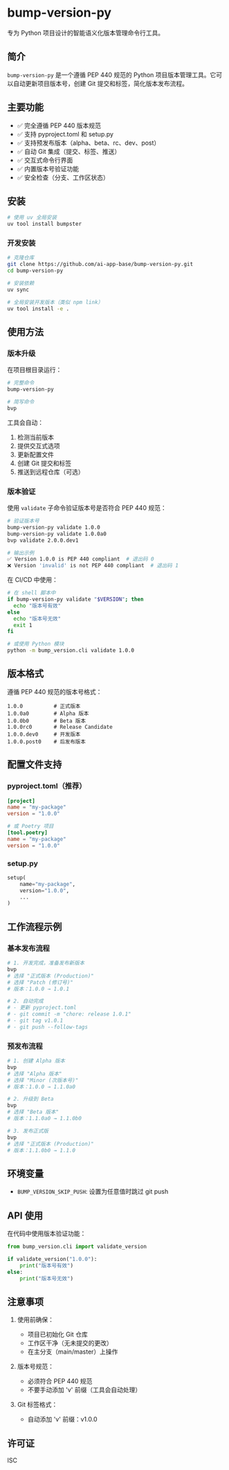 # bump-version-py

专为 Python 项目设计的智能语义化版本管理命令行工具。

## 简介

`bump-version-py` 是一个遵循 PEP 440 规范的 Python 项目版本管理工具。它可以自动更新项目版本号，创建 Git 提交和标签，简化版本发布流程。

## 主要功能

- ✅ 完全遵循 PEP 440 版本规范
- ✅ 支持 pyproject.toml 和 setup.py
- ✅ 支持预发布版本（alpha、beta、rc、dev、post）
- ✅ 自动 Git 集成（提交、标签、推送）
- ✅ 交互式命令行界面
- ✅ 内置版本号验证功能
- ✅ 安全检查（分支、工作区状态）

## 安装

```bash
# 使用 uv 全局安装
uv tool install bumpster
```

### 开发安装

```bash
# 克隆仓库
git clone https://github.com/ai-app-base/bump-version-py.git
cd bump-version-py

# 安装依赖
uv sync

# 全局安装开发版本（类似 npm link）
uv tool install -e .
```

## 使用方法

### 版本升级

在项目根目录运行：

```bash
# 完整命令
bump-version-py

# 简写命令
bvp
```

工具会自动：
1. 检测当前版本
2. 提供交互式选项
3. 更新配置文件
4. 创建 Git 提交和标签
5. 推送到远程仓库（可选）

### 版本验证

使用 `validate` 子命令验证版本号是否符合 PEP 440 规范：

```bash
# 验证版本号
bump-version-py validate 1.0.0
bump-version-py validate 1.0.0a0
bvp validate 2.0.0.dev1

# 输出示例
✅ Version 1.0.0 is PEP 440 compliant  # 退出码 0
❌ Version 'invalid' is not PEP 440 compliant  # 退出码 1
```

在 CI/CD 中使用：

```bash
# 在 shell 脚本中
if bump-version-py validate "$VERSION"; then
  echo "版本号有效"
else
  echo "版本号无效"
  exit 1
fi

# 或使用 Python 模块
python -m bump_version.cli validate 1.0.0
```

## 版本格式

遵循 PEP 440 规范的版本号格式：

```
1.0.0          # 正式版本
1.0.0a0        # Alpha 版本
1.0.0b0        # Beta 版本
1.0.0rc0       # Release Candidate
1.0.0.dev0     # 开发版本
1.0.0.post0    # 后发布版本
```

## 配置文件支持

### pyproject.toml（推荐）

```toml
[project]
name = "my-package"
version = "1.0.0"

# 或 Poetry 项目
[tool.poetry]
name = "my-package" 
version = "1.0.0"
```

### setup.py

```python
setup(
    name="my-package",
    version="1.0.0",
    ...
)
```

## 工作流程示例

### 基本发布流程

```bash
# 1. 开发完成，准备发布新版本
bvp
# 选择 "正式版本 (Production)"
# 选择 "Patch (修订号)"
# 版本：1.0.0 → 1.0.1

# 2. 自动完成
# - 更新 pyproject.toml
# - git commit -m "chore: release 1.0.1"
# - git tag v1.0.1
# - git push --follow-tags
```

### 预发布流程

```bash
# 1. 创建 Alpha 版本
bvp
# 选择 "Alpha 版本"
# 选择 "Minor (次版本号)"
# 版本：1.0.0 → 1.1.0a0

# 2. 升级到 Beta
bvp
# 选择 "Beta 版本"
# 版本：1.1.0a0 → 1.1.0b0

# 3. 发布正式版
bvp
# 选择 "正式版本 (Production)"
# 版本：1.1.0b0 → 1.1.0
```

## 环境变量

- `BUMP_VERSION_SKIP_PUSH`: 设置为任意值时跳过 git push

## API 使用

在代码中使用版本验证功能：

```python
from bump_version.cli import validate_version

if validate_version("1.0.0"):
    print("版本号有效")
else:
    print("版本号无效")
```

## 注意事项

1. 使用前确保：
   - 项目已初始化 Git 仓库
   - 工作区干净（无未提交的更改）
   - 在主分支（main/master）上操作

2. 版本号规范：
   - 必须符合 PEP 440 规范
   - 不要手动添加 'v' 前缀（工具会自动处理）

3. Git 标签格式：
   - 自动添加 'v' 前缀：v1.0.0

## 许可证

ISC